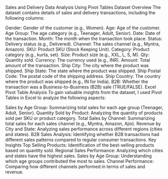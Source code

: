 Sales and Delivery Data Analysis Using Pivot Tables
Dataset Overview
The dataset contains details of sales and delivery transactions, including the following columns:

Gender: Gender of the customer (e.g., Women).
Age: Age of the customer.
Age Group: The age category (e.g., Teenager, Adult, Senior).
Date: Date of the transaction.
Month: The month when the transaction took place.
Status: Delivery status (e.g., Delivered).
Channel: The sales channel (e.g., Myntra, Amazon).
SKU: Product SKU (Stock Keeping Unit).
Category: Product category (e.g., kurta, set).
Size: Product size (e.g., XXL, L, S, M).
Qty: Quantity sold.
Currency: The currency used (e.g., INR).
Amount: Total amount of the transaction.
Ship City: The city where the product was shipped.
Ship State: The state where the product was shipped.
Ship Postal Code: The postal code of the shipping address.
Ship Country: The country where the product was shipped (e.g., IN for India).
B2B: Whether the transaction was a Business-to-Business (B2B) sale (TRUE/FALSE).
Excel Pivot Table Analysis
To gain valuable insights from the dataset, I used Pivot Tables in Excel to analyze the following aspects:

Sales by Age Group: Summarizing total sales for each age group (Teenager, Adult, Senior).
Quantity Sold by Product: Analyzing the quantity of products sold per SKU or product category.
Total Sales by Channel: Summarizing total sales for each sales channel (e.g., Myntra, Amazon, Ajio).
Revenue by City and State: Analyzing sales performance across different regions (cities and states).
B2B Sales Analysis: Identifying whether B2B transactions had different sales patterns compared to regular consumer transactions.
Key Insights
Top Selling Products: Identification of the best-selling products based on quantity sold.
Regional Sales Performance: Analyzing which cities and states have the highest sales.
Sales by Age Group: Understanding which age groups contributed the most to sales.
Channel Performance: Comparing how different channels performed in terms of sales and revenue.
